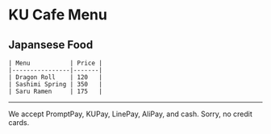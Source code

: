 # KU Cafe Menu


## Japansese Food

    | Menu           | Price |
    |----------------|-------|
    | Dragon Roll    | 120   |
    | Sashimi Spring | 350   |
    | Saru Ramen     | 175   |
---

We accept PromptPay, KUPay, LinePay, AliPay, and cash. Sorry, no credit cards.

